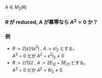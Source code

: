 $A\in M_2(R)$
### $R$ が reduced, $A$ が冪零なら $A^2=0$ か？
### 例
- $R:=\mathbb Z[\varepsilon]/(\varepsilon^3)$ , $A:=\varepsilon I_2$ とする。  
  $A^3=0$ だが $A^2=\varepsilon^2 I_2\neq 0$
- $R:=\mathbb Z/12\mathbb Z$ , $A:=2E_{12}+3E_{21}$ とする。  
  $A^3=0$ だが $A^2=6I_2\neq 0$.
